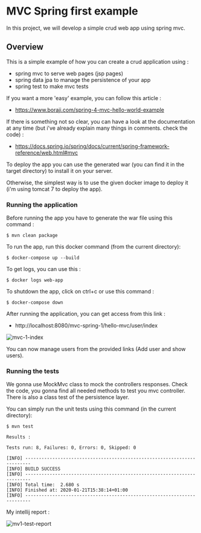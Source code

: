 # MVC Spring first example

In this project, we will develop a simple crud web app using spring mvc.

## Overview

This is a simple example of how you can create a crud application using :

- spring mvc to serve web pages (jsp pages)
- spring data jpa to manage the persistence of your app
- spring test to make mvc tests

If you want a more 'easy' example, you can follow this article :

- https://www.boraji.com/spring-4-mvc-hello-world-example

If there is something not so clear, you can have a look at the documentation at any time (but i've already explain many things in comments. check the code) :

- https://docs.spring.io/spring/docs/current/spring-framework-reference/web.html#mvc

To deploy the app you can use the generated war (you can find it in the target directory) to install it on your server.

Otherwise, the simplest way is to use the given docker image to deploy it (i'm using tomcat 7 to deploy the app).

### Running the application

Before running the app you have to generate the war file using this command :

```shell script
$ mvn clean package
```

To run the app, run this docker command (from the current directory):

```shell script
$ docker-compose up --build
```

To get logs, you can use this :

```shell script
$ docker logs web-app
```

To shutdown the app, click on ctrl+c or use this command :

```shell script
$ docker-compose down
```

After running the application, you can get access from this link :

- http://localhost:8080/mvc-spring-1/hello-mvc/user/index

![mvc-1-index](https://user-images.githubusercontent.com/16627692/72800501-cd201d80-3c47-11ea-9e5a-6c450c1afeac.png)

You can now manage users from the provided links (Add user and show users).

### Running the tests

We gonna use MockMvc class to mock the controllers responses. Check the code, you gonna find all needed methods to test you mvc controller. There is also a class test of the persistence layer.

You can simply run the unit tests using this command (in the current directory):

```shell script
$ mvn test
```

```log
Results :

Tests run: 8, Failures: 0, Errors: 0, Skipped: 0

[INFO] ------------------------------------------------------------------------
[INFO] BUILD SUCCESS
[INFO] ------------------------------------------------------------------------
[INFO] Total time:  2.680 s
[INFO] Finished at: 2020-01-21T15:38:14+01:00
[INFO] ------------------------------------------------------------------------
```

My intellij report :

![mv1-test-report](https://user-images.githubusercontent.com/16627692/72813615-f353b680-3c63-11ea-8325-3f0fce5d6dc9.png)
